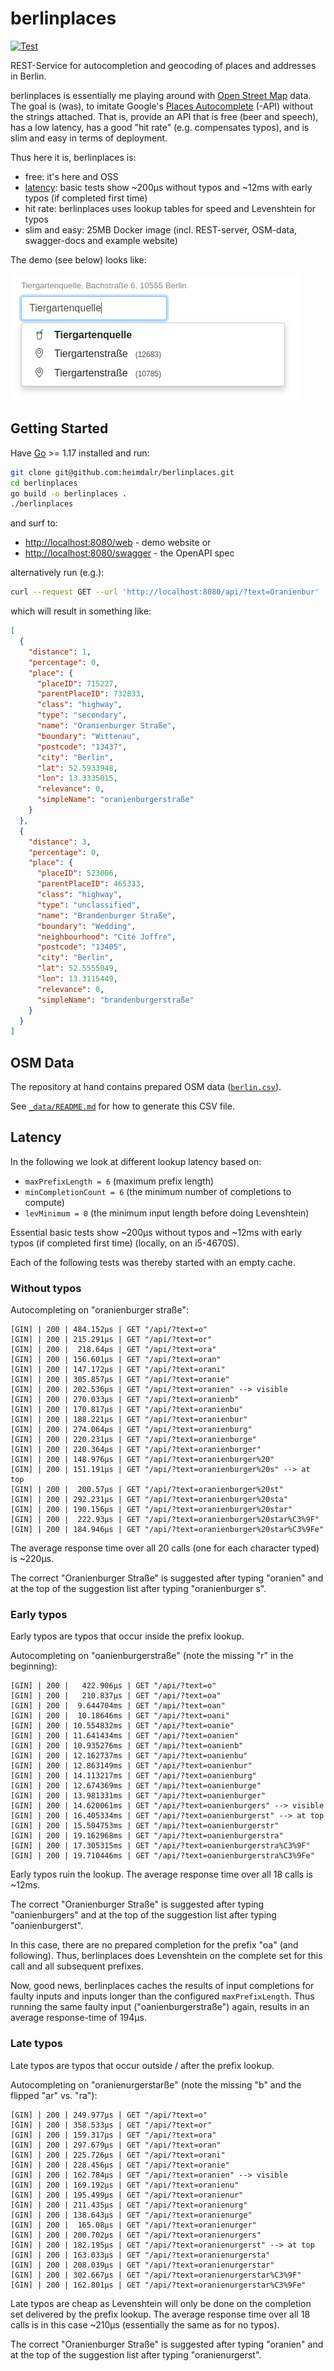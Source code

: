 # berlinplaces


[![Test](https://github.com/heimdalr/berlinplaces/actions/workflows/test.yml/badge.svg)](https://github.com/heimdalr/berlinplaces/actions/workflows/test.yml)
<!--
[![Coverage Status](https://coveralls.io/repos/github/heimdalr/arangodag/badge.svg?branch=main)](https://coveralls.io/github/heimdalr/arangodag?branch=main)
[![PkgGoDev](https://pkg.go.dev/badge/github.com/heimdalr/arangodag)](https://pkg.go.dev/github.com/heimdalr/arangodag)
[![Go Report Card](https://goreportcard.com/badge/github.com/heimdalr/arangodag)](https://goreportcard.com/report/github.com/heimdalr/arangodag)
-->

REST-Service for autocompletion and geocoding of places and addresses in Berlin.

berlinplaces is essentially me playing around with [Open Street Map](https://wiki.osmfoundation.org/wiki/Main_Page)
data. The goal is (was), to imitate Google's [Places Autocomplete](https://developers.google.com/maps/documentation/javascript/places-autocomplete#introduction)
(-API) without the strings attached. That is, provide an API that is free (beer and speech), has a low latency, has a 
good "hit rate" (e.g. compensates typos), and is slim and easy in terms of deployment. 

Thus here it is, berlinplaces is:

- free: it's here and OSS
- [latency](#latency): basic tests show ~200µs without typos and ~12ms with early typos (if completed first time)
- hit rate: berlinplaces uses lookup tables for speed and Levenshtein for typos
- slim and easy: 25MB Docker image (incl. REST-server, OSM-data, swagger-docs and example website) 

The demo (see below) looks like:

[![demo](berlinplaces.png)](berlinplaces.gif)
  
## Getting Started

Have [Go](https://go.dev/) >= 1.17 installed and run: 

~~~~bash
git clone git@github.com:heimdalr/berlinplaces.git
cd berlinplaces
go build -o berlinplaces .
./berlinplaces 
~~~~

and surf to:

- <http://localhost:8080/web> - demo website or
- <http://localhost:8080/swagger> - the OpenAPI spec

alternatively run (e.g.): 

~~~~bash
curl --request GET --url 'http://localhost:8080/api/?text=Oranienbur' | jq
~~~~

which will result in something like:

~~~~json
[
  {
    "distance": 1,
    "percentage": 0,
    "place": {
      "placeID": 715227,
      "parentPlaceID": 732833,
      "class": "highway",
      "type": "secondary",
      "name": "Oranienburger Straße",
      "boundary": "Wittenau",
      "postcode": "13437",
      "city": "Berlin",
      "lat": 52.5933948,
      "lon": 13.3335015,
      "relevance": 0,
      "simpleName": "oranienburgerstraße"
    }
  },
  {
    "distance": 3,
    "percentage": 0,
    "place": {
      "placeID": 523006,
      "parentPlaceID": 465333,
      "class": "highway",
      "type": "unclassified",
      "name": "Brandenburger Straße",
      "boundary": "Wedding",
      "neighbourhood": "Cité Joffre",
      "postcode": "13405",
      "city": "Berlin",
      "lat": 52.5555049,
      "lon": 13.3115449,
      "relevance": 0,
      "simpleName": "brandenburgerstraße"
    }
  }
]
~~~~

## OSM Data

The repository at hand contains prepared OSM data ([`berlin.csv`](berlin.csv)). 

See [`_data/README.md`](_data/README.md) for how to generate this CSV file.  

## Latency

In the following we look at different lookup latency based on:

- `maxPrefixLength = 6` (maximum prefix length)
- `minCompletionCount = 6` (the minimum number of completions to compute)
- `levMinimum = 0` (the minimum input length before doing Levenshtein)

Essential basic tests show ~200µs without typos and ~12ms with early typos (if completed first time) (locally, on an 
i5-4670S).

Each of the following tests was thereby started with an empty cache.

### Without typos

Autocompleting on "oranienburger straße":

~~~~
[GIN] | 200 | 484.152µs | GET "/api/?text=o"
[GIN] | 200 | 215.291µs | GET "/api/?text=or"
[GIN] | 200 |  218.64µs | GET "/api/?text=ora"
[GIN] | 200 | 156.601µs | GET "/api/?text=oran"
[GIN] | 200 | 147.172µs | GET "/api/?text=orani"
[GIN] | 200 | 305.857µs | GET "/api/?text=oranie"
[GIN] | 200 | 202.536µs | GET "/api/?text=oranien" --> visible
[GIN] | 200 | 270.033µs | GET "/api/?text=oranienb"
[GIN] | 200 | 170.817µs | GET "/api/?text=oranienbu"
[GIN] | 200 | 188.221µs | GET "/api/?text=oranienbur"
[GIN] | 200 | 274.064µs | GET "/api/?text=oranienburg"
[GIN] | 200 | 220.231µs | GET "/api/?text=oranienburge"
[GIN] | 200 | 220.364µs | GET "/api/?text=oranienburger"
[GIN] | 200 | 148.976µs | GET "/api/?text=oranienburger%20"
[GIN] | 200 | 151.191µs | GET "/api/?text=oranienburger%20s" --> at top
[GIN] | 200 |  200.57µs | GET "/api/?text=oranienburger%20st"
[GIN] | 200 | 292.231µs | GET "/api/?text=oranienburger%20sta"
[GIN] | 200 | 190.156µs | GET "/api/?text=oranienburger%20star"
[GIN] | 200 |  222.93µs | GET "/api/?text=oranienburger%20star%C3%9F"
[GIN] | 200 | 184.946µs | GET "/api/?text=oranienburger%20star%C3%9Fe"
~~~~

The average response time over all 20 calls (one for each character typed) is ~220µs. 

The correct "Oranienburger Straße" is suggested after typing "oranien" and at the top of the suggestion list after 
typing "oranienburger s".

### Early typos

Early typos are typos that occur inside the prefix lookup.

Autocompleting on "oanienburgerstraße" (note the missing "r" in the beginning):

~~~~
[GIN] | 200 |   422.906µs | GET "/api/?text=o"
[GIN] | 200 |   210.837µs | GET "/api/?text=oa"
[GIN] | 200 |  9.644704ms | GET "/api/?text=oan"
[GIN] | 200 |  10.18646ms | GET "/api/?text=oani"
[GIN] | 200 | 10.554832ms | GET "/api/?text=oanie"
[GIN] | 200 | 11.641434ms | GET "/api/?text=oanien"
[GIN] | 200 | 10.935276ms | GET "/api/?text=oanienb"
[GIN] | 200 | 12.162737ms | GET "/api/?text=oanienbu"
[GIN] | 200 | 12.863149ms | GET "/api/?text=oanienbur"
[GIN] | 200 | 14.113217ms | GET "/api/?text=oanienburg"
[GIN] | 200 | 12.674369ms | GET "/api/?text=oanienburge"
[GIN] | 200 | 13.981331ms | GET "/api/?text=oanienburger"
[GIN] | 200 | 14.620061ms | GET "/api/?text=oanienburgers" --> visible
[GIN] | 200 | 16.405334ms | GET "/api/?text=oanienburgerst" --> at top
[GIN] | 200 | 15.504753ms | GET "/api/?text=oanienburgerstr"
[GIN] | 200 | 19.162968ms | GET "/api/?text=oanienburgerstra"
[GIN] | 200 | 17.305315ms | GET "/api/?text=oanienburgerstra%C3%9F"
[GIN] | 200 | 19.710446ms | GET "/api/?text=oanienburgerstra%C3%9Fe"
~~~~

Early typos ruin the lookup. The average response time over all 18 calls is ~12ms. 

The correct "Oranienburger Straße" is suggested after typing "oanienburgers" and at the top of the suggestion list after
typing "oanienburgerst".

In this case, there are no prepared completion for the prefix "oa" (and following). Thus, berlinplaces does Levenshtein
on the complete set for this call and all subsequent prefixes.

Now, good news, berlinplaces caches the results of input completions for faulty inputs and inputs longer than the 
configured `maxPrefixLength`. Thus running the same faulty input ("oanienburgerstraße") again, results in an average
response-time of 194µs.

### Late typos

Late typos are typos that occur outside / after the prefix lookup.

Autocompleting on "oranienurgerstarße" (note the missing "b" and the flipped "ar" vs. "ra"):

~~~~
[GIN] | 200 | 249.977µs | GET "/api/?text=o"
[GIN] | 200 | 358.533µs | GET "/api/?text=or"
[GIN] | 200 | 159.317µs | GET "/api/?text=ora"
[GIN] | 200 | 297.679µs | GET "/api/?text=oran"
[GIN] | 200 | 225.726µs | GET "/api/?text=orani"
[GIN] | 200 | 228.456µs | GET "/api/?text=oranie"
[GIN] | 200 | 162.784µs | GET "/api/?text=oranien" --> visible
[GIN] | 200 | 169.192µs | GET "/api/?text=oranienu"
[GIN] | 200 | 195.499µs | GET "/api/?text=oranienur"
[GIN] | 200 | 211.435µs | GET "/api/?text=oranienurg"
[GIN] | 200 | 138.643µs | GET "/api/?text=oranienurge"
[GIN] | 200 |  165.08µs | GET "/api/?text=oranienurger"
[GIN] | 200 | 200.702µs | GET "/api/?text=oranienurgers"
[GIN] | 200 | 182.195µs | GET "/api/?text=oranienurgerst" --> at top
[GIN] | 200 | 163.033µs | GET "/api/?text=oranienurgersta"
[GIN] | 200 | 208.039µs | GET "/api/?text=oranienurgerstar"
[GIN] | 200 | 302.667µs | GET "/api/?text=oranienurgerstar%C3%9F"
[GIN] | 200 | 162.801µs | GET "/api/?text=oranienurgerstar%C3%9Fe"
~~~~

Late typos are cheap as Levenshtein will only be done on the completion set delivered by the prefix lookup. The average 
response time over all 18 calls is in this case ~210µs (essentially the same as for no typos).

The correct "Oranienburger Straße" is suggested after typing "oranien" and at the top of the suggestion list after
typing "oranienurgerst".

